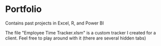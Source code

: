 # Portfolio
Contains past projects in Excel, R, and Power BI

The file "Employee Time Tracker.xlsm" is a custom tracker I created for a client. Feel free to play around with it (there are several hidden tabs)
